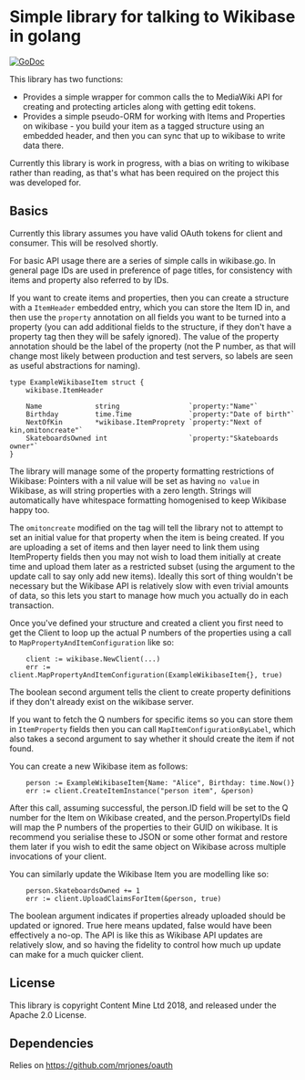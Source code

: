 Simple library for talking to Wikibase in golang
=================================================

[![GoDoc](http://godoc.org/github.com/ContentMine/wikibase?status.png)](http://godoc.org/github.com/contentmine/wikibase)

This library has two functions:

* Provides a simple wrapper for common calls the to MediaWiki API for creating and protecting articles along with getting edit tokens.
* Provides a simple pseudo-ORM for working with Items and Properties on wikibase - you build your item as a tagged structure using an embedded header, and then you can sync that up to wikibase to write data there.

Currently this library is work in progress, with a bias on writing to wikibase rather than reading, as that's what has been required on the project this was developed for.


Basics
---------

Currently this library assumes you have valid OAuth tokens for client and consumer. This will be resolved shortly.

For basic API usage there are a series of simple calls in wikibase.go. In general page IDs are used in preference of page titles, for consistency with items and property also referred to by IDs.

If you want to create items and properties, then you can create a structure with a `ItemHeader` embedded entry, which you can store the Item ID in, and then use the `property` annotation on all fields you want to be turned into a property (you can add additional fields to the structure, if they don't have a property tag then they will be safely ignored). The value of the property annotation should be the label of the property (not the P number, as that will change most likely between production and test servers, so labels are seen as useful abstractions for naming).

```
type ExampleWikibaseItem struct {
	wikibase.ItemHeader

    Name             string                 `property:"Name"`
    Birthday         time.Time              `property:"Date of birth"`
    NextOfKin        *wikibase.ItemProprety `property:"Next of kin,omitoncreate"`
    SkateboardsOwned int                    `property:"Skateboards owner"`
}
```

The library will manage some of the property formatting restrictions of Wikibase: Pointers with a nil value will be set as having `no value` in Wikibase, as will string properties with a zero length. Strings will automatically have whitespace formatting homogenised to keep Wikibase happy too.

The `omitoncreate` modified on the tag will tell the library not to attempt to set an initial value for that property when the item is being created. If you are uploading a set of items and then layer need to link them using ItemProperty fields then you may not wish to load them initially at create time and upload them later as a restricted subset (using the argument to the update call to say only add new items). Ideally this sort of thing wouldn't be necessary but the Wikibase API is relatively slow with even trivial amounts of data, so this lets you start to manage how much you actually do in each transaction.


Once you've defined your structure and created a client you first need to get the Client to loop up the actual P numbers of the properties using a call to `MapPropertyAndItemConfiguration` like so:

```
    client := wikibase.NewClient(...)
    err := client.MapPropertyAndItemConfiguration(ExampleWikibaseItem{}, true)
```

The boolean second argument tells the client to create property definitions if they don't already exist on the wikibase server.

If you want to fetch the Q numbers for specific items so you can store them in `ItemProperty` fields then you can call `MapItemConfigurationByLabel`, which also takes a second argument to say whether it should create the item if not found.

You can create a new Wikibase item as follows:

```
    person := ExampleWikibaseItem{Name: "Alice", Birthday: time.Now()}
    err := client.CreateItemInstance("person item", &person)
```

After this call, assuming successful, the person.ID field will be set to the Q number for the Item on Wikibase created, and the person.PropertyIDs field will map the P numbers of the properties to their GUID on wikibase. It is recommend you serialise these to JSON or some other format and restore them later if you wish to edit the same object on Wikibase across multiple invocations of your client.

You can similarly update the Wikibase Item you are modelling like so:

```
    person.SkateboardsOwned += 1
    err := client.UploadClaimsForItem(&person, true)
```

The boolean argument indicates if properties already uploaded should be updated or ignored. True here means updated, false would have been effectively a no-op. The API is like this as Wikibase API updates are relatively slow, and so having the fidelity to control how much up update can make for a much quicker client.


License
----------

This library is copyright Content Mine Ltd 2018, and released under the Apache 2.0 License.


Dependencies
-------------

Relies on https://github.com/mrjones/oauth
